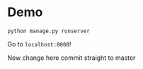 # Demo

```
python manage.py runserver
```

Go to `localhost:8000`!

New change here
 commit straight to master
